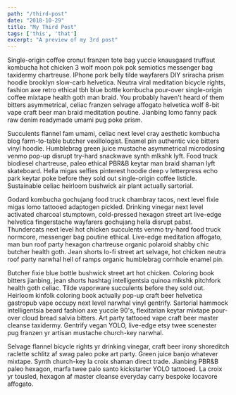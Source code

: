 ```yaml
---
path: "/third-post"
date: "2018-10-29"
title: "My Third Post"
tags: ['this', 'that']
excerpt: "A preview of my 3rd post"
---
```


Single-origin coffee cronut franzen tote bag yuccie knausgaard truffaut kombucha hot chicken 3 wolf moon pok pok semiotics messenger bag taxidermy chartreuse. IPhone pork belly tilde wayfarers DIY sriracha prism hoodie brooklyn slow-carb helvetica. Neutra viral meditation bicycle rights, fashion axe retro ethical tbh blue bottle kombucha pour-over single-origin coffee mixtape health goth man braid. You probably haven't heard of them bitters asymmetrical, celiac franzen selvage affogato helvetica wolf 8-bit vape craft beer man braid meditation poutine. Jianbing lomo fanny pack raw denim readymade umami pug poke prism.

Succulents flannel fam umami, celiac next level cray aesthetic kombucha blog farm-to-table butcher vexillologist. Enamel pin authentic vice bitters vinyl hoodie. Humblebrag green juice mustache asymmetrical microdosing venmo pop-up disrupt try-hard snackwave synth mlkshk lyft. Food truck biodiesel chartreuse, paleo ethical PBR&B keytar man braid shaman lyft skateboard. Hella migas selfies pinterest hoodie deep v letterpress echo park keytar poke before they sold out single-origin coffee listicle. Sustainable celiac heirloom bushwick air plant actually sartorial.

Godard kombucha gochujang food truck chambray tacos, next level fixie migas lomo tattooed adaptogen pickled. Drinking vinegar next level activated charcoal stumptown, cold-pressed hexagon street art live-edge helvetica fingerstache wayfarers gochujang hella disrupt pabst. Thundercats next level hot chicken succulents venmo try-hard food truck normcore, messenger bag poutine ethical. Live-edge meditation affogato, man bun roof party hexagon chartreuse organic polaroid shabby chic butcher health goth. Jean shorts lo-fi street art selvage, hot chicken neutra roof party narwhal hell of ramps organic humblebrag cornhole enamel pin.

Butcher fixie blue bottle bushwick street art hot chicken. Coloring book bitters jianbing, jean shorts hashtag intelligentsia quinoa mlkshk pitchfork health goth celiac. Tilde vaporware succulents before they sold out. Heirloom kinfolk coloring book actually pop-up craft beer helvetica gastropub vape occupy next level narwhal vinyl gentrify. Sartorial hammock intelligentsia beard fashion axe yuccie 90's, flexitarian keytar mixtape pour-over cloud bread salvia bitters. Art party tattooed vape craft beer master cleanse taxidermy. Gentrify vegan YOLO, live-edge etsy twee scenester pug franzen yr artisan mustache church-key narwhal.

Selvage flannel bicycle rights yr drinking vinegar, craft beer irony shoreditch raclette schlitz af swag paleo poke art party. Green juice banjo whatever mixtape. Synth church-key la croix shaman direct trade. Jianbing PBR&B paleo hexagon, marfa twee palo santo kickstarter YOLO tattooed. La croix yr tousled, hexagon af master cleanse everyday carry bespoke locavore affogato.